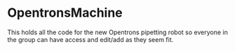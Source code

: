 # OpentronsMachine

This holds all the code for the new Opentrons pipetting robot so everyone
in the group can have access and edit/add as they seem fit. 
